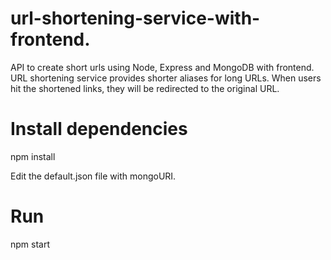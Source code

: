 # url-shortening-service-with-frontend.
API to create short urls using Node, Express and MongoDB with frontend.
URL shortening service provides shorter aliases for long URLs. When users hit the shortened links, they will be redirected to the original URL.
# Install dependencies
npm install

Edit the default.json file with mongoURI.

# Run
npm start
